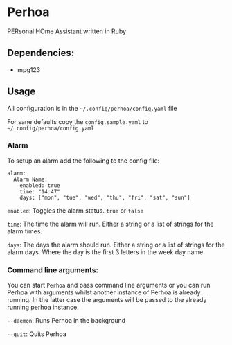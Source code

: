 # Perhoa
PERsonal HOme Assistant written in Ruby

## Dependencies: 
  * mpg123

## Usage
All configuration is in the `~/.config/perhoa/config.yaml` file

For sane defaults copy the `config.sample.yaml` to `~/.config/perhoa/config.yaml`

### Alarm

To setup an alarm add the following to the config file:
```
alarm: 
  Alarm Name:
    enabled: true
    time: "14:47"
    days: ["mon", "tue", "wed", "thu", "fri", "sat", "sun"]
```

`enabled`: Toggles the alarm status. `true` or `false`

`time`: The time the alarm will run. Either a string or a list of strings for the alarm times.

`days`: The days the alarm should run. Either a string or a list of strings for the alarm days. Where the day is the first 3 letters in the week day name

### Command line arguments:

You can start `Perhoa` and pass command line arguments or you can run Perhoa with arguments whilst another instance of Perhoa is already running. In the latter case the arguments will be passed to the already running perhoa instance.

`--daemon`: Runs Perhoa in the background

`--quit`: Quits Perhoa
